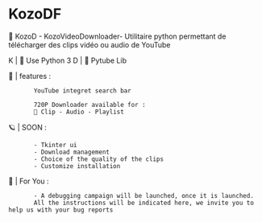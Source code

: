 # KozoDF
🦞 KozoD - KozoVideoDownloader- Utilitaire python permettant de télécharger des clips vidéo ou audio de YouTube 


K | 🐛 Use Python 3
D | 🔑 Pytube Lib



🍇 | features : 

           YouTube integret search bar
           
           720P Downloader available for : 
           🥞 Clip - Audio - Playlist

🪐 | SOON : 

           - Tkinter ui
           - Download management
           - Choice of the quality of the clips
           - Customize installation


📣 | For You :

           - A debugging campaign will be launched, once it is launched.
           All the instructions will be indicated here, we invite you to help us with your bug reports
